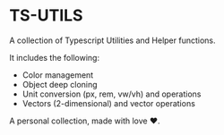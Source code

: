 # TS-UTILS

A collection of Typescript Utilities and Helper functions. 

It includes the following:
- Color management
- Object deep cloning
- Unit conversion (px, rem, vw/vh) and operations
- Vectors (2-dimensional) and vector operations

A personal collection, made with love :heart:.